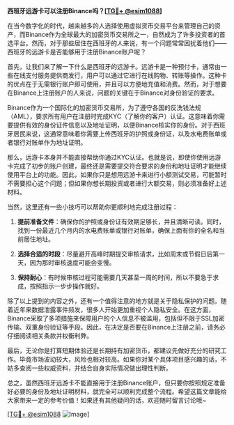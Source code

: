 **西班牙远游卡可以注册Binance吗？[[TG💪+ @esim1088](https://t.me/s/esim1088)]**

在当今数字化的时代，越来越多的人选择使用虚拟货币交易平台来管理自己的资产，而Binance作为全球最大的加密货币交易所之一，自然成为了许多投资者的首选平台。然而，对于那些居住在西班牙的人来说，有一个问题常常困扰着他们——西班牙的远游卡是否能够用于注册Binance账户呢？

首先，让我们来了解一下什么是西班牙的远游卡。远游卡是一种预付卡，通常由一些在线支付服务提供商发行，用户可以通过它进行在线购物、转账等操作。这种卡的优点在于无需银行账户即可使用，并且可以方便地充值和消费。然而，对于想要在Binance上注册账户的人来说，问题的关键在于Binance对身份验证的要求。

Binance作为一个国际化的加密货币交易所，为了遵守各国的反洗钱法规（AML），要求所有用户在注册时完成KYC（了解你的客户）认证。这意味着你需要提供有效的身份证件信息以及地址证明，以便Binance核实你的身份。对于西班牙居民来说，这通常意味着你需要上传西班牙的护照或身份证，以及水电费账单或者银行对账单作为地址证明。

那么，远游卡本身并不能直接帮助你通过KYC认证。也就是说，即使你使用远游卡完成了初步的账户创建，最终还是需要提交符合要求的身份和地址证明才能继续使用平台上的功能。因此，如果你只是想用远游卡来进行小额测试交易，可能暂时不需要担心这个问题；但如果你想长期投资或者进行大额交易，则必须准备好上述材料。

当然，这里还有一些小技巧可以帮助你更顺利地完成注册过程：

1. **提前准备文件**：确保你的护照或身份证有效期足够长，并且清晰可读。同时，找到一份最近几个月内的水电费账单或银行对账单，确保上面有你的全名和当前居住地址。
   
2. **选择合适的时段**：尽量避开高峰时期提交审核请求，比如周末或节假日后第一天，因为那时审核速度可能会变慢。

3. **保持耐心**：有时候审核过程可能需要几天甚至一周的时间，所以不要急于求成，按照指示一步步操作就好。

除了以上提到的内容之外，还有一个值得注意的地方就是关于隐私保护的问题。随着近年来数据泄露事件频发，很多人开始更加重视个人隐私安全。在这方面，Binance采取了多项措施来保障用户的个人信息不被滥用，包括但不限于SSL加密传输、双重身份验证等手段。因此，在决定是否要在Binance上注册之前，请务必仔细阅读相关条款并权衡利弊。

最后，无论你是打算短期体验还是长期持有加密货币，都建议先做好充分的研究工作。毕竟市场波动较大，风险也相对较高。如果你对某个具体项目感兴趣的话，不妨多查阅一些权威资料，并结合自身实际情况做出理性判断。

总之，虽然西班牙远游卡不能直接用于注册Binance账户，但只要你按照规定准备好必要的身份及地址证明材料，就完全可以顺利完成整个流程。希望这篇文章能给大家带来一定的参考价值！如果还有其他疑问的话，欢迎随时留言讨论哦~

[[TG💪+ @esim1088](https://t.me/s/esim1088) ![Image](https://i.postimg.cc/4NQfJmqS/Snipaste-2025-05-13-00-14-12.png)]